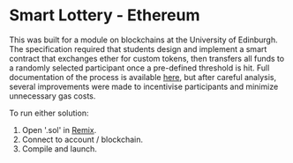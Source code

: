 # Smart Lottery - Ethereum

This was built for a module on blockchains at the University of Edinburgh. The specification required that students design and implement a smart contract that exchanges ether for custom tokens, then transfers all funds to a randomly selected participant once a pre-defined threshold is hit. Full documentation of the process is available [here](https://github.com/gregdhill/ethereum-lottery/blob/master/bdl-cw.pdf), but after careful analysis, several improvements were made to incentivise participants and minimize unnecessary gas costs.

To run either solution:
1. Open '.sol' in [Remix](https://remix.ethereum.org/).
2. Connect to account / blockchain.
3. Compile and launch.
